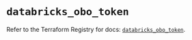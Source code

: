 # `databricks_obo_token`

Refer to the Terraform Registry for docs: [`databricks_obo_token`](https://registry.terraform.io/providers/databricks/databricks/1.53.0/docs/resources/obo_token).
